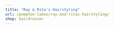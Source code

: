 ```yaml
---
title: "Ray & Rita's Hairstyling"
url: /pompton-lakes/ray-and-ritas-hairstyling/
shop: hairdresser
---
```

